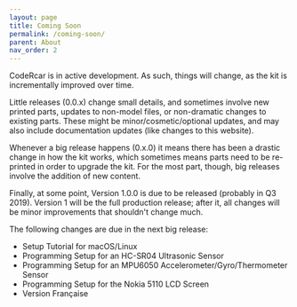 ```yaml
---
layout: page
title: Coming Soon
permalink: /coming-soon/
parent: About
nav_order: 2
---
```


CodeRcar is in active development. As such, things will change, as the kit is incrementally improved over time.

Little releases (0.0.x) change small details, and sometimes involve new printed parts, updates to non-model files, or non-dramatic changes to existing parts. These might be minor/cosmetic/optional updates, and may also include documentation updates (like changes to this website).

Whenever a big release happens (0.x.0) it means there has been a drastic change in how the kit works, which sometimes means parts need to be re-printed in order to upgrade the kit. For the most part, though, big releases involve the addition of new content.

Finally, at some point, Version 1.0.0 is due to be released (probably in Q3 2019). Version 1 will be the full production release; after it, all changes will be minor improvements that shouldn't change much.

The following changes are due in the next big release:

- Setup Tutorial for macOS/Linux
- Programming Setup for an HC-SR04 Ultrasonic Sensor
- Programming Setup for an MPU6050 Accelerometer/Gyro/Thermometer Sensor
- Programming Setup for the Nokia 5110 LCD Screen
- Version Française
